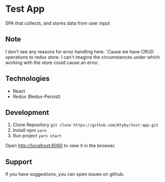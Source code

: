 # Test App

SPA that collects, and stores data from user input

## Note

I don't see any reasons for error handling here. 'Cause we have CRUD operations to redux store. I can't imagine the circumstances under which working with the store could cause an error.

## Technologies

- React
- Redux (Redux-Persist)

## Development

1. Clone Repository `git clone https://github.com/Ktyby/test-app.git`
2. Install npm `yarn`
3. Run project `yarn start`

Open [http://localhost:6060](http://localhost:6060) to view it in the browser.

## Support

If you have suggestions, you can open issues on github.
